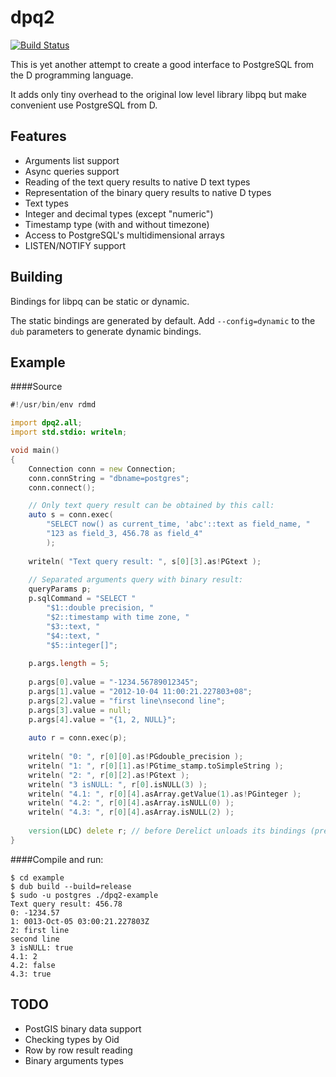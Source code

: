 dpq2
====
[![Build Status](https://travis-ci.org/denizzzka/dpq2.svg?branch=master)](https://travis-ci.org/denizzzka/dpq2)

This is yet another attempt to create a good interface to PostgreSQL from the 
D programming language.

It adds only tiny overhead to the original low level library libpq but
make convenient use PostgreSQL from D.


Features
--------

* Arguments list support
* Async queries support
* Reading of the text query results to native D text types
* Representation of the binary query results to native D types
 * Text types
 * Integer and decimal types (except "numeric")
 * Timestamp type (with and without timezone)
* Access to PostgreSQL's multidimensional arrays
* LISTEN/NOTIFY support

Building
--------

Bindings for libpq can be static or dynamic.

The static bindings are generated by default. Add `--config=dynamic`
to the `dub` parameters to generate dynamic bindings.

Example
-------
####Source
```D
#!/usr/bin/env rdmd

import dpq2.all;
import std.stdio: writeln;

void main()
{
    Connection conn = new Connection;
    conn.connString = "dbname=postgres";
    conn.connect();

    // Only text query result can be obtained by this call:
    auto s = conn.exec(
        "SELECT now() as current_time, 'abc'::text as field_name, "
        "123 as field_3, 456.78 as field_4"
        );
    
    writeln( "Text query result: ", s[0][3].as!PGtext );
    
    // Separated arguments query with binary result:
    queryParams p;
    p.sqlCommand = "SELECT "
        "$1::double precision, "
        "$2::timestamp with time zone, "
        "$3::text, "
        "$4::text, "
        "$5::integer[]";
    
    p.args.length = 5;
    
    p.args[0].value = "-1234.56789012345";
    p.args[1].value = "2012-10-04 11:00:21.227803+08";
    p.args[2].value = "first line\nsecond line";
    p.args[3].value = null;
    p.args[4].value = "{1, 2, NULL}";
    
    auto r = conn.exec(p);
    
    writeln( "0: ", r[0][0].as!PGdouble_precision );
    writeln( "1: ", r[0][1].as!PGtime_stamp.toSimpleString );
    writeln( "2: ", r[0][2].as!PGtext );
    writeln( "3 isNULL: ", r[0].isNULL(3) );
    writeln( "4.1: ", r[0][4].asArray.getValue(1).as!PGinteger );
    writeln( "4.2: ", r[0][4].asArray.isNULL(0) );
    writeln( "4.3: ", r[0][4].asArray.isNULL(2) );
    
    version(LDC) delete r; // before Derelict unloads its bindings (prevents SIGSEGV)
}
```
####Compile and run:
```
$ cd example
$ dub build --build=release
$ sudo -u postgres ./dpq2-example
Text query result: 456.78
0: -1234.57
1: 0013-Oct-05 03:00:21.227803Z
2: first line
second line
3 isNULL: true
4.1: 2
4.2: false
4.3: true
```

TODO
----

* PostGIS binary data support
* Checking types by Oid
* Row by row result reading
* Binary arguments types
